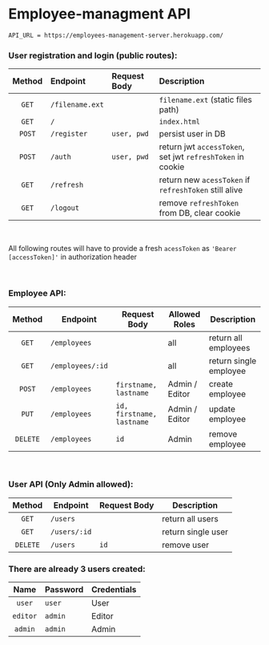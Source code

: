 # Employee-managment API

`API_URL = https://employees-management-server.herokuapp.com/`

### User registration and login (public routes):
 
| Method | Endpoint | Request Body | Description
| :---:  | :---     | :---   | :---
| `GET` | `/filename.ext` |  | `filename.ext` (static files path)  
| `GET` | `/` |  | `index.html`
| `POST` | `/register` | `user, pwd` | persist user in DB
| `POST` | `/auth` | `user, pwd` | return jwt `accessToken`, set jwt `refreshToken` in cookie
| `GET` | `/refresh` |  | return new `acessToken` if `refreshToken` still alive
| `GET` | `/logout` |  | remove `refreshToken` from DB, clear cookie
 
<br/> 

All following routes will have to provide a fresh `acessToken` as `'Bearer [accessToken]'` in authorization header

<br/> 

### Employee API:

| Method | Endpoint | Request Body | Allowed Roles | Description
| :---:  | ---     | ---   | --- | ---
| `GET` | `/employees` |  | all | return all employees 
| `GET` | `/employees/:id` |  | all | return single employee
| `POST` | `/employees` | `firstname, lastname` | Admin / Editor | create employee
| `PUT` | `/employees` | `id, firstname, lastname` | Admin / Editor | update employee 
| `DELETE` | `/employees` | `id` | Admin | remove employee

<br/> 

### User API (Only Admin allowed):

| Method | Endpoint | Request Body  | Description
| :---:  | ---     | ---   | --- 
| `GET` | `/users` |  |  return all users 
| `GET` | `/users/:id` |  | return single user
| `DELETE` | `/users` | `id` | remove user

### There are already 3 users created:

| Name | Password | Credentials 
| :---:  | --- | ---   
| `user` | `user` | User
| `editor` | `admin` | Editor
| `admin` | `admin` | Admin





